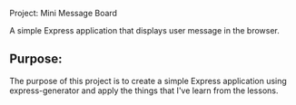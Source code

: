 Project: Mini Message Board

A simple Express application that displays user message in the browser.

## Purpose:
The purpose of this project is to create a simple Express application using express-generator and apply the things that I've learn from the lessons.

